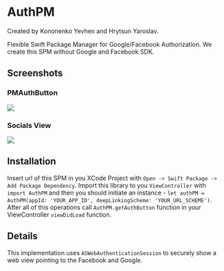# AuthPM

Created by Kononenko Yevhen and Hrytsun Yaroslav.

Flexible Swift Package Manager for Google/Facebook Authorization.
We create this SPM without Google and Facebook SDK.

## Screenshots

### PMAuthButton
![](http://i.piccy.info/i9/612821a7a18987667200dc03915f8894/1616874301/41106/1422865/pmauthbuttonscr.jpg)

### Socials View
![](http://i.piccy.info/i9/7c818771e5b85afefab45d7dc3a05fc4/1616874560/84939/1422865/SocialsView.jpg)

## Installation

Insert url of this SPM in you XCode Project with `Open -> Swift Package -> Add Package Dependency`. Import this library to you `ViewController` with `import AuthPM` and then you should initiate an instance - `let authPM = AuthPM(appId: 'YOUR_APP_ID', deepLinkingScheme: 'YOUR_URL_SCHEME')`. After all of this operations call `AuthPM.getAuthButton` function in your ViewController `viewDidLoad` function.

## Details

This implementation uses `ASWebAuthenticationSession` to securely show a web view pointing to the Facebook and Google.



